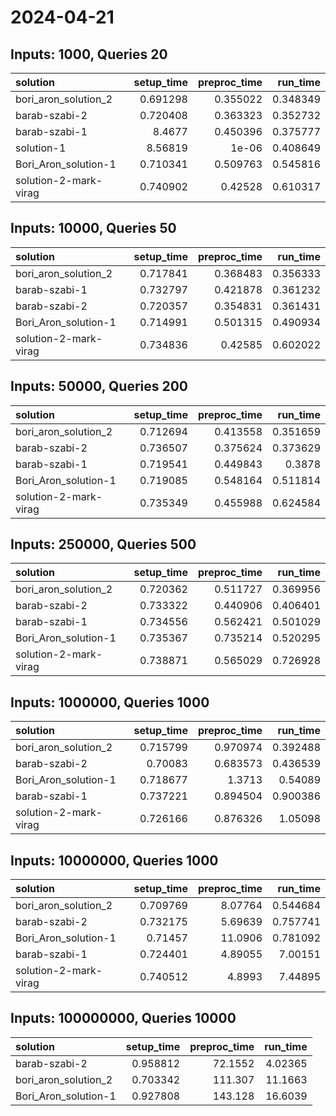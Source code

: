 # 2024-04-21

## Inputs: 1000, Queries 20

| solution              |   setup_time |   preproc_time |   run_time |
|:----------------------|-------------:|---------------:|-----------:|
| bori_aron_solution_2  |     0.691298 |       0.355022 |   0.348349 |
| barab-szabi-2         |     0.720408 |       0.363323 |   0.352732 |
| barab-szabi-1         |     8.4677   |       0.450396 |   0.375777 |
| solution-1            |     8.56819  |       1e-06    |   0.408649 |
| Bori_Aron_solution-1  |     0.710341 |       0.509763 |   0.545816 |
| solution-2-mark-virag |     0.740902 |       0.42528  |   0.610317 |

## Inputs: 10000, Queries 50

| solution              |   setup_time |   preproc_time |   run_time |
|:----------------------|-------------:|---------------:|-----------:|
| bori_aron_solution_2  |     0.717841 |       0.368483 |   0.356333 |
| barab-szabi-1         |     0.732797 |       0.421878 |   0.361232 |
| barab-szabi-2         |     0.720357 |       0.354831 |   0.361431 |
| Bori_Aron_solution-1  |     0.714991 |       0.501315 |   0.490934 |
| solution-2-mark-virag |     0.734836 |       0.42585  |   0.602022 |

## Inputs: 50000, Queries 200

| solution              |   setup_time |   preproc_time |   run_time |
|:----------------------|-------------:|---------------:|-----------:|
| bori_aron_solution_2  |     0.712694 |       0.413558 |   0.351659 |
| barab-szabi-2         |     0.736507 |       0.375624 |   0.373629 |
| barab-szabi-1         |     0.719541 |       0.449843 |   0.3878   |
| Bori_Aron_solution-1  |     0.719085 |       0.548164 |   0.511814 |
| solution-2-mark-virag |     0.735349 |       0.455988 |   0.624584 |

## Inputs: 250000, Queries 500

| solution              |   setup_time |   preproc_time |   run_time |
|:----------------------|-------------:|---------------:|-----------:|
| bori_aron_solution_2  |     0.720362 |       0.511727 |   0.369956 |
| barab-szabi-2         |     0.733322 |       0.440906 |   0.406401 |
| barab-szabi-1         |     0.734556 |       0.562421 |   0.501029 |
| Bori_Aron_solution-1  |     0.735367 |       0.735214 |   0.520295 |
| solution-2-mark-virag |     0.738871 |       0.565029 |   0.726928 |

## Inputs: 1000000, Queries 1000

| solution              |   setup_time |   preproc_time |   run_time |
|:----------------------|-------------:|---------------:|-----------:|
| bori_aron_solution_2  |     0.715799 |       0.970974 |   0.392488 |
| barab-szabi-2         |     0.70083  |       0.683573 |   0.436539 |
| Bori_Aron_solution-1  |     0.718677 |       1.3713   |   0.54089  |
| barab-szabi-1         |     0.737221 |       0.894504 |   0.900386 |
| solution-2-mark-virag |     0.726166 |       0.876326 |   1.05098  |

## Inputs: 10000000, Queries 1000

| solution              |   setup_time |   preproc_time |   run_time |
|:----------------------|-------------:|---------------:|-----------:|
| bori_aron_solution_2  |     0.709769 |        8.07764 |   0.544684 |
| barab-szabi-2         |     0.732175 |        5.69639 |   0.757741 |
| Bori_Aron_solution-1  |     0.71457  |       11.0906  |   0.781092 |
| barab-szabi-1         |     0.724401 |        4.89055 |   7.00151  |
| solution-2-mark-virag |     0.740512 |        4.8993  |   7.44895  |

## Inputs: 100000000, Queries 10000

| solution             |   setup_time |   preproc_time |   run_time |
|:---------------------|-------------:|---------------:|-----------:|
| barab-szabi-2        |     0.958812 |        72.1552 |    4.02365 |
| bori_aron_solution_2 |     0.703342 |       111.307  |   11.1663  |
| Bori_Aron_solution-1 |     0.927808 |       143.128  |   16.6039  |